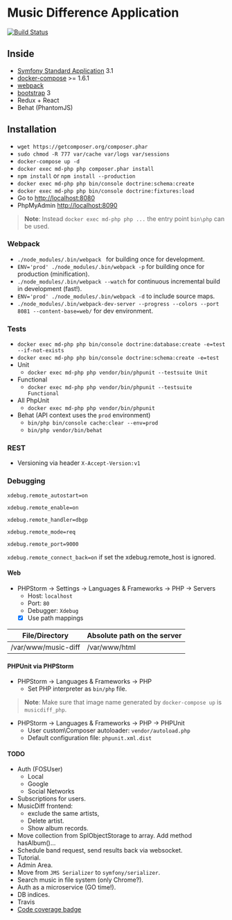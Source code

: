 Music Difference Application
============================

[![Build Status](https://travis-ci.org/GulDmitry/music-diff.svg?branch=master)](https://travis-ci.org/GulDmitry/music-diff)

## Inside
* [Symfony Standard Application](https://github.com/symfony/symfony-standard/) 3.1
* [docker-compose](https://docs.docker.com/compose/) >= 1.6.1
* [webpack](http://webpack.github.io/)
* [bootstrap](http://getbootstrap.com/) 3
* Redux + React
* Behat (PhantomJS)

## Installation
* `wget https://getcomposer.org/composer.phar`
* `sudo chmod -R 777 var/cache var/logs var/sessions`
* `docker-compose up -d`
* `docker exec md-php php composer.phar install`
* `npm install` or `npm install --production`
* `docker exec md-php php bin/console doctrine:schema:create`
* `docker exec md-php php bin/console doctrine:fixtures:load`
* Go to [http://localhost:8080](http://localhost:8080)
* PhpMyAdmin [http://localhost:8090](http://localhost:8090)

> **Note**: Instead `docker exec md-php php ...` the entry point `bin\php` can be used.

### Webpack
* `./node_modules/.bin/webpack ` for building once for development.
* `ENV='prod' ./node_modules/.bin/webpack -p` for building once for production (minification).
* `./node_modules/.bin/webpack --watch` for continuous incremental build in development (fast!).
* `ENV='prod' ./node_modules/.bin/webpack -d` to include source maps.
* `./node_modules/.bin/webpack-dev-server --progress --colors --port 8081 --content-base=web/` for dev environment.

### Tests
* `docker exec md-php php bin/console doctrine:database:create -e=test --if-not-exists`
* `docker exec md-php php bin/console doctrine:schema:create -e=test`
* Unit
  * `docker exec md-php php vendor/bin/phpunit --testsuite Unit`
* Functional
  * `docker exec md-php php vendor/bin/phpunit --testsuite Functional`
* All PhpUnit
  * `docker exec md-php php vendor/bin/phpunit`
* Behat (API context uses the `prod` environment)
  * `bin/php bin/console cache:clear --env=prod`
  * `bin/php vendor/bin/behat`

### REST
* Versioning via header `X-Accept-Version:v1`

### Debugging
`xdebug.remote_autostart=on`

`xdebug.remote_enable=on`

`xdebug.remote_handler=dbgp`

`xdebug.remote_mode=req`

`xdebug.remote_port=9000`

`xdebug.remote_connect_back=on` if set the xdebug.remote_host is ignored.
#### Web
* PHPStorm -> Settings -> Languages & Frameworks -> PHP -> Servers
  * Host: `localhost`
  * Port: `80`
  * Debugger: `Xdebug`
  * [x] Use path mappings

File/Directory | Absolute path on the server
-------------- | ---------------------------
/var/www/music-diff | /var/www/html

#### PHPUnit via PHPStorm
* PHPStorm -> Languages & Frameworks -> PHP 
  * Set PHP interpreter as `bin/php` file.
  
> **Note**: Make sure that image name generated by `docker-compose up` is `musicdiff_php`.

* PHPStorm -> Languages & Frameworks -> PHP -> PHPUnit
  * User custom\Composer autoloader: `vendor/autoload.php` 
  * Default configuration file: `phpunit.xml.dist`

#### TODO
* Auth (FOSUser)
  * Local
  * Google
  * Social Networks
* Subscriptions for users.
* MusicDiff frontend: 
  * exclude the same artists,
  * Delete artist.
  * Show album records.
* Move collection from SplObjectStorage to array. Add method hasAlbum()...
* Schedule band request, send results back via websocket.
* Tutorial.
* Admin Area.
* Move from `JMS Serializer` to `symfony/serializer`.
* Search music in file system (only Chrome?).
* Auth as a microservice (GO time!).
* DB indices.
* Travis
* [Code coverage badge](https://habrahabr.ru/company/simpleweek/blog/316210/)
